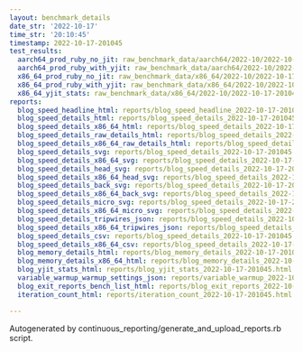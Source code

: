 ```yaml
---
layout: benchmark_details
date_str: '2022-10-17'
time_str: '20:10:45'
timestamp: 2022-10-17-201045
test_results:
  aarch64_prod_ruby_no_jit: raw_benchmark_data/aarch64/2022-10/2022-10-17-201045_basic_benchmark_aarch64_prod_ruby_no_jit.json
  aarch64_prod_ruby_with_yjit: raw_benchmark_data/aarch64/2022-10/2022-10-17-201045_basic_benchmark_aarch64_prod_ruby_with_yjit.json
  x86_64_prod_ruby_no_jit: raw_benchmark_data/x86_64/2022-10/2022-10-17-201045_basic_benchmark_x86_64_prod_ruby_no_jit.json
  x86_64_prod_ruby_with_yjit: raw_benchmark_data/x86_64/2022-10/2022-10-17-201045_basic_benchmark_x86_64_prod_ruby_with_yjit.json
  x86_64_yjit_stats: raw_benchmark_data/x86_64/2022-10/2022-10-17-201045_basic_benchmark_x86_64_yjit_stats.json
reports:
  blog_speed_headline_html: reports/blog_speed_headline_2022-10-17-201045.html
  blog_speed_details_html: reports/blog_speed_details_2022-10-17-201045.html
  blog_speed_details_x86_64_html: reports/blog_speed_details_2022-10-17-201045.x86_64.html
  blog_speed_details_raw_details_html: reports/blog_speed_details_2022-10-17-201045.raw_details.html
  blog_speed_details_x86_64_raw_details_html: reports/blog_speed_details_2022-10-17-201045.x86_64.raw_details.html
  blog_speed_details_svg: reports/blog_speed_details_2022-10-17-201045.svg
  blog_speed_details_x86_64_svg: reports/blog_speed_details_2022-10-17-201045.x86_64.svg
  blog_speed_details_head_svg: reports/blog_speed_details_2022-10-17-201045.head.svg
  blog_speed_details_x86_64_head_svg: reports/blog_speed_details_2022-10-17-201045.x86_64.head.svg
  blog_speed_details_back_svg: reports/blog_speed_details_2022-10-17-201045.back.svg
  blog_speed_details_x86_64_back_svg: reports/blog_speed_details_2022-10-17-201045.x86_64.back.svg
  blog_speed_details_micro_svg: reports/blog_speed_details_2022-10-17-201045.micro.svg
  blog_speed_details_x86_64_micro_svg: reports/blog_speed_details_2022-10-17-201045.x86_64.micro.svg
  blog_speed_details_tripwires_json: reports/blog_speed_details_2022-10-17-201045.tripwires.json
  blog_speed_details_x86_64_tripwires_json: reports/blog_speed_details_2022-10-17-201045.x86_64.tripwires.json
  blog_speed_details_csv: reports/blog_speed_details_2022-10-17-201045.csv
  blog_speed_details_x86_64_csv: reports/blog_speed_details_2022-10-17-201045.x86_64.csv
  blog_memory_details_html: reports/blog_memory_details_2022-10-17-201045.html
  blog_memory_details_x86_64_html: reports/blog_memory_details_2022-10-17-201045.x86_64.html
  blog_yjit_stats_html: reports/blog_yjit_stats_2022-10-17-201045.html
  variable_warmup_warmup_settings_json: reports/variable_warmup_2022-10-17-201045.warmup_settings.json
  blog_exit_reports_bench_list_html: reports/blog_exit_reports_2022-10-17-201045.bench_list.html
  iteration_count_html: reports/iteration_count_2022-10-17-201045.html

---
```

Autogenerated by continuous_reporting/generate_and_upload_reports.rb script.
